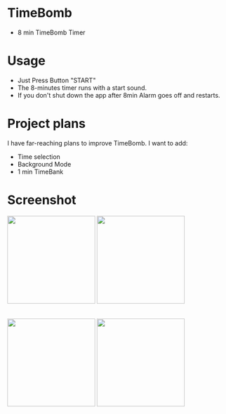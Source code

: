 # TimeBomb
* 8 min TimeBomb Timer <br>

# Usage

* Just Press Button "START"
* The 8-minutes timer runs with a start sound.
* If you don't shut down the app after 8min Alarm goes off and restarts.

# Project plans
I have far-reaching plans to improve TimeBomb. I want to add:
* Time selection 
* Background Mode
* 1 min TimeBank

# Screenshot
<p float="left">
<img src="https://user-images.githubusercontent.com/38883364/81054156-3da23000-8f01-11ea-9a7a-3df03c6b217b.png" width="200"/>
<img src="https://user-images.githubusercontent.com/38883364/81054213-5a3e6800-8f01-11ea-969a-031fa613dfec.png" width="200"/>
</p><br>



<img src="https://user-images.githubusercontent.com/38883364/89635877-a3c49780-d8e2-11ea-8d98-4d4ef31147eb.png" width="200"/>
<img src="https://user-images.githubusercontent.com/38883364/89635882-a6bf8800-d8e2-11ea-96b7-10e8ffc543ec.png" width="200"/>

